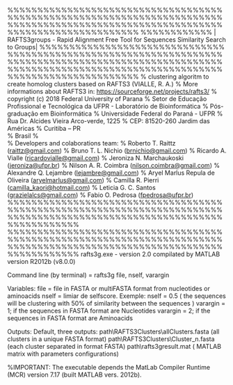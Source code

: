 %%%%%%%%%%%%%%%%%%%%%%%%%%%%%%%%%%%%%%%%%%%%%%%%%%%%%%%%%%%%%%%%%%%%%%%%%%%%%%%%%%%%%%%%%%%%%%%%%%%%%%%%%%%%%%%%%%%%%%%%%%%%%%%%%%
%%%%%%%%%%%% | RAFTS3groups - Rapid Alignment Free Tool for Sequences Similarity Search to Groups| %%%%%%%%%%%%%%%%%%%%%%%%%%%%%%%
%%%%%%%%%%%%%%%%%%%%%%%%%%%%%%%%%%%%%%%%%%%%%%%%%%%%%%%%%%%%%%%%%%%%%%%%%%%%%%%%%%%%%%%%%%%%%%%%%%%%%%%%%%%%%%%%%%%%%%%%%%%%%%%%%%
%   clustering algoritm to create homolog clusters based on RAFTS3 (VIALLE, R. A.) 
%   More informations about RAFTS3 in: https://sourceforge.net/projects/rafts3/
%   copyright (c) 2018  Federal University of Parana
%   Setor de Educação Profissional e Tecnológica da UFPR - Laboratório de Bioinformática 
%   Pós-graduação em Bioinformática
%   Universidade Federal do Paraná - UFPR
%   Rua Dr. Alcides Vieira Arco-verde, 1225 
%   CEP: 81520-260 Jardim das Américas
%   Curitiba – PR  
%   Brasil
%   
%   Developers and colaborations team:
%   Roberto T. Raittz (raittz@gmail.com)
%   Bruno T. L. Nichio (brnichio@gmail.com)
%   Ricardo A. Vialle (ricardovialle@gmail.com)
%   Jeroniza N. Marchaukoski (jeroniza@ufpr.br)
%   Nilson A. R. Coimbra (nilson.coimbra@gmail.com)
%   Alexandre Q. Lejambre (lejambre@gmail.com)
%   Aryel Marlus Repula de Oliveira (aryelmarlus@gmail.com)
%   Camilla R. Pierri (camilla_kaori@hotmail.com)
%   Leticia G. C. Santos (grazielalcs@gmail.com)
%   Fabio O. Pedrosa (fpedrosa@ufpr.br)
%%%%%%%%%%%%%%%%%%%%%%%%%%%%%%%%%%%%%%%%%%%%%%%%%%%%%%%%%%%%%%%%%%%%%%%%%%%%%%%%%%%%%%%%%%%%%%%%%%%%%%%%%%%%%%%%%%%%%%%%
%%%%%%%%%%%%%%%%%%%%%%%%%%%%%%%%%%%%%%%%%%%%%%%%%%%%%%%%%%%%%%%%%%%%%%%%%%%%%%%%%%%%%%%%%%%%%%%%%%%%%%%%%%%%%%%%%%%%%%%%
rafts3g.exe - version 2.0 compilated by MATLAB version R2012b (v8.0.0) 

Command line (by terminal) = rafts3g file, nself, varargin


Variables:
file = file in FASTA or multiFASTA format from nucleotides or aminoacids
nself = limiar de selfscore. Exemple: nself = 0.5 ( the sequences will be clustering with 50% of similarity between the sequences )
varargin = 1; if the sequences in FASTA format are Nucleotides
varargin = 2; if the sequences in FASTA format are Aminoacids

Outputs: 
Default, three outputs:
path\RAFTS3Clusters\allClusters.fasta (all clusters in a unique FASTA format)
path\RAFTS3Clusters\Cluster_n.fasta (each cluster separated in format FASTA)
path\rafts3gresult.mat ( MATLAB matrix with parameters configurations)

%IMPORTANT:
The executable depends the MatLab Compiler Runtime (MCR) version 7.17 (built MATLAB vers. 2012b).
